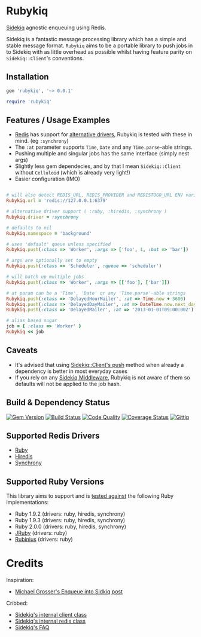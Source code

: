 # Rubykiq

[Sidekiq][sidekiq] agnostic enqueuing using Redis.

Sidekiq is a fantastic message processing library which has a simple and stable message format. `Rubykiq` aims to be a portable library to push jobs in to Sidekiq with as little overhead as possible whilst having feature parity on `Sidekiq::Client`'s conventions.

## Installation

```ruby
gem 'rubykiq', '~> 0.0.1'
```

```ruby
require 'rubykiq'
```
## Features / Usage Examples

* [Redis] has support for [alternative drivers](https://github.com/redis/redis-rb#alternate-drivers), Rubykiq is tested with these in mind. (eg `:synchrony`)
* The `:at` parameter supports `Time`, `Date` and any `Time.parse`-able strings.
* Pushing multiple and singular jobs has the same interface (simply nest args)
* Slightly less gem dependecies, and by that I mean `Sidekiq::Client` without `Celluloid` (which is already very light!)
* Easier configuration (IMO)

```ruby

# will also detect REDIS_URL, REDIS_PROVIDER and REDISTOGO_URL ENV variables
Rubykiq.url = 'redis://127.0.0.1:6379'

# alternative driver support ( :ruby, :hiredis, :synchrony )
Rubykiq.driver = :synchrony

# defaults to nil
Rubykiq.namespace = 'background'

# uses 'default' queue unless specified
Rubykiq.push(:class => 'Worker', :args => ['foo', 1, :bat => 'bar'])

# args are optionally set to empty
Rubykiq.push(:class => 'Scheduler', :queue => 'scheduler')

# will batch up multiple jobs
Rubykiq.push(:class => 'Worker', :args => [['foo'], ['bar']]) 

# at param can be a 'Time', 'Date' or any 'Time.parse'-able strings
Rubykiq.push(:class => 'DelayedHourMailer', :at => Time.now + 3600)
Rubykiq.push(:class => 'DelayedDayMailer', :at => DateTime.now.next_day)
Rubykiq.push(:class => 'DelayedMailer', :at => '2013-01-01T09:00:00Z')

# alias based sugar
job = { :class => 'Worker' }
Rubykiq << job
```

## Caveats

* It's advised that using [Sidekiq::Client's push](https://github.com/mperham/sidekiq/blob/master/lib/sidekiq/client.rb#L36) method when already a dependency is better in most everyday cases
* If you rely on any [Sidekiq Middleware](https://github.com/mperham/sidekiq/wiki/middleware), Rubykiq is not aware of them so defaults will not be applied to the job hash.

## Build & Dependency Status

[![Gem Version](https://badge.fury.io/rb/rubykiq.png)][gem]
[![Build Status](https://travis-ci.org/karlfreeman/rubykiq.png)][travis]
[![Code Quality](https://codeclimate.com/github/karlfreeman/rubykiq.png)][codeclimate]
[![Coverage Status](https://coveralls.io/repos/karlfreeman/rubykiq/badge.png?branch=master)][coveralls]
[![Gittip](http://img.shields.io/gittip/karlfreeman.png)][gittip]

## Supported Redis Drivers

* [Ruby](https://github.com/redis/redis-rb#alternate-drivers)
* [Hiredis](https://github.com/redis/hiredis)
* [Synchrony](https://github.com/igrigorik/em-synchrony)

## Supported Ruby Versions

This library aims to support and is [tested against][travis] the following Ruby
implementations:

* Ruby 1.9.2 (drivers: ruby, hiredis, synchrony)
* Ruby 1.9.3 (drivers: ruby, hiredis, synchrony)
* Ruby 2.0.0 (drivers: ruby, hiredis, synchrony)
* [JRuby][] (drivers: ruby)
* [Rubinius][] (drivers: ruby)

# Credits

Inspiration:

- [Michael Grosser's Enqueue into Sidkiq post](http://grosser.it/2013/01/17/enqueue-into-sidekiq-via-pure-redis-without-loading-sidekiq)

Cribbed:

- [Sidekiq's internal client class](https://github.com/mperham/sidekiq/blob/master/lib/sidekiq/client.rb)
- [Sidekiq's internal redis class](https://github.com/mperham/sidekiq/blob/master/lib/sidekiq/redis_connection.rb)
- [Sidekiq's FAQ](https://github.com/mperham/sidekiq/wiki/FAQ)

[gem]: https://rubygems.org/gems/rubykiq
[travis]: http://travis-ci.org/karlfreeman/rubykiq
[coveralls]: https://coveralls.io/r/karlfreeman/rubykiq
[codeclimate]: https://codeclimate.com/github/karlfreeman/rubykiq
[gittip]: https://www.gittip.com/karlfreeman
[jruby]: http://www.jruby.org
[rubinius]: http://rubini.us

[sidekiq]: http://mperham.github.com/sidekiq
[redis]: https://github.com/redis/redis-rb

